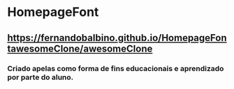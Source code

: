 # HomepageFont
## https://fernandobalbino.github.io/HomepageFontawesomeClone/awesomeClone
### Criado apelas como forma de fins educacionais e aprendizado por parte do aluno.
